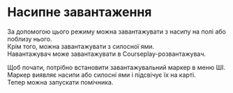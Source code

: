 # Насипне завантаження
  
За допомогою цього режиму можна завантажувати з насипу на полі або поблизу нього.  
Крім того, можна завантажувати з силосної ями.  
Навантажувач може завантажувати в Courseplay-розвантажувач.  

  
Щоб почати, потрібно встановити завантажувальний маркер в меню ШІ.  
Маркер виявляє насипи або силосні ями і підсвічує їх на карті.  
Тепер можна запускати помічника.  
